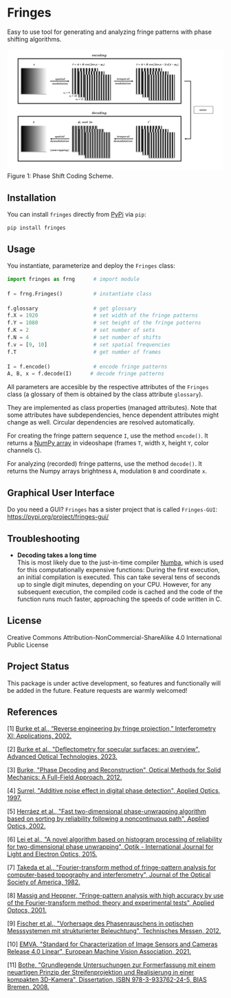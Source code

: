 # Fringes
Easy to use tool for generating and analyzing fringe patterns with phase shifting algorithms.

<!---
Author: Christian Kludt

<img src="docs/shift.gif" width="256"/>

## Description
This package provides the handy `Fringes` class which handles all the required parameters
for configuring fringe pattern sequences
and provides methods for fringe analysis.
--->

![Coding Scheme](docs/coding-scheme.gif?raw=True)\
Figure 1: Phase Shift Coding Scheme.

<!---
link to  paper, please cite
--->

<!---
### Features

- Generalized Temporal Phase Unwrappting (GTPU)
- Noise model and Uncertainty Propagation
- Optimal Coding Strategy
- Deinterlacing
- Multiplexing
- Filtering Phase Maps
- Remapping

### Background
Many applications, such as fringe projection [[1]](#1) or fringe reflection (deflectometry) [[2]](#2),
require the ability to encode positional data.
To do this, sinusoidal fringe patterns are used to encode the position on the screen (in pixel coordinates)
at which the camera pixels were looking at during acquisition.

![Coding Scheme](docs/coding-scheme.gif?raw=True)\
Figure 1: Phase Shifting Coding Scheme.

- #### Encoding
  - #### Spatial Modulation
    <code>I = A + B cos(2&pi;v<sub>i</sub>x - &straightphi;<sub>i</sub>)</code>
  
    The x- resp. y-coordinate `ξ` of the screen
    is normalized into the range `X = [0, 1)` by dividing through the pattern length `L`
    and used to modulate the radiance in a sinusoidal fringe pattern `I`
    with offset `A`, amplitude `B` and spatial frequency `v`.
    An additional phase offset <code>&straightphi;<sub>i</sub></code> may be set,
    e.g. to let the fringe patterns start with a gray value of zero.
    There can be `K` sets, with `K` being the number of fringe patterns
    with different spatial frequency <code>v<sub>i</sub></code>, <code>i &isin; {&Nopf;<sub>0</sub> | i < K}</code>.

  - #### Temporal Modulation
    <code>I = A + B cos(2&pi;v<sub>i</sub>x - 2&pi;f<sub>i</sub>t - &straightphi;<sub>i</sub>)</code>
    
    The patterns are then shifted <code>N<sub>i</sub></code> times
    with an equidistant phase shift of <code>2&pi;f<sub>i</sub>/N<sub>i</sub></code>.
    This is equal to sampling over <code>f<sub>i</sub></code> periods
    with <code>N<sub>i</code> sample points
    at time steps <code>t = n / N<sub>i</sub></code>, <code>n &isin; {&Nopf;<sub>0</sub> | n < N<sub>i</sub>}</code>.

- #### Decoding
  - #### Temporal Demodulation
    <code>&straightphi;<sub>i</sub> &equiv; &phi;<sub>i</sub> mod 2&pi;</code>\
    From these shifts, the phase maps <code>&straightphi;<sub>i</sub></code> are determined [[3]](#3).
    Due to the trigonometric functions used,
    the global phase <code>&phi;<sub>i</sub> = 2&pi;v<sub>i</sub>x - &straightphi;<sub>i</sub></code>
    is wrapped into the interval <code>[0, 2 &pi;]</code> with <code>v<sub>i</sub></code> periods.
    - #### Spatial Demodulation (Phase Unwrapping)
      To obtain the encoded coordinate <code>&xi;</code>, three tasks must be executed:
      1. Undo the spatial modulation
         by finding the correct period order number
         <code>k<sub>i</sub> &isin; {&Nopf;<sub>0</sub> | k<sub>i</sub> < &lceil;v<sub>i</sub>&rceil;}</code> for each set `i`.
         The global phase is then estimated to be <code>&phi;<sub>i</sub> = k<sub>i</sub> 2&pi; + &straightphi;<sub>i</sub></code>\.
      2. Recover the common independent variables, i.e. the coordinates <code>&xi;<sub>i</sub></code>,
         by linearly rescaling the global phase map: 
         <code>&xi;<sub>i</sub> = L&phi;<sub>i</sub> / 2&pi;</code>,
         with `L` being is the pattern length (in pixel).
      3. Fuse the K coordinate maps by weighted averaging:
         <code>&xi; = &sum;<sub>i</sub>&xi;<sub>i</sub>w<sub>i</sub> / &sum;<sub>i</sub>w<sub>i</sub></code>.
         To obtain an optimal estimate, use inverse variance weighting,
        i.e. use the inverse variances of the coordinate maps as the weights for averaging:
         <code>w<sub>i</sub> = 1 / &sigma;<sub>&straightphi;,i</sub><sup>2</sup></code>,
         with <code>&sigma;<sub>&straightphi;,i</sub> &prop; B<sub>i</sub> / v<sub>i</sub> / &radic;N<sub>i</sub></code>
         [[4]](#4).
      
      This constitutes the registration, which is a mapping in the same pixel grid as the camera sensor
      and contains the information where each camera pixel, i.e. each camera sightray, was looking at
      during the fringe pattern acquisition.
      Note that in contrast to binary coding schemes, e.g. Gray code,
      the coordinate is obtained with sub-pixel precision.
      
      - #### No Unwrapping
        If only one set `K = 1` with spatial frequency <code>v &le; 1</code> is used,
        no unwrapping is required because one period covers the complete coding range.
        In this case, only the scaling part has to be executed.

      - #### Temporal Phase Unwrapping (TPU)
        If multiple sets with different spatial frequencies <code>v<sub>i</sub></code> are used
        and the unambiguous measurement range is larger than the coding range, i.e. <code>UMR &ge; L</code>,
        the ambiguity of the phase map is resolved by
        generalized multi-frequency temporal phase unwrapping (GTPU).
      
      - #### Spatial Phase Unwrapping (SPU)
        However, if only one set with `v > 1` is used, or multiple sets but  `UMR < L`,
        the ambiguous phase <code>&straightphi;</code> is unwrapped
        analyzing the neighbouring phase values [[5]](#5), [[6]](#6).
        This only yields a relative phase map, therefore absolute positions are unknown.
      
      - #### Fourier-transform method (FTM)
        In some cases, the phase signal introduced by the object's distortion of the fringe pattern
        can be extracted with a purely spatial analysis by virtue of the Fourier-transform method [[7]](#7), [[8]](#8):
        The recorded phase consists of a carrier with the spatial frequency `v'` and the signal
        (please note that `v'` denotes the spatial frequency in the recorded (camera) frame,
        therefore `v` and `v'` are related by the imaging of the optical system but not identical):
        <code>&phi; = &phi;<sub>c</sub> + &phi;<sub>s</sub> = 2&pi;v'x + &straightphi;<sub>0</sub> + &phi;<sub>s</sub></code>.
        If the offset `A`, the amplitude `B` anf the signal phase <code>&phi;<sub>s</sub></code> vary slowly
        compared with the variation introduced by the spatial-carrier frequency `v'`,
        i.e. the surface is rather smooth and has no sharp edges, and the spatial carrier frequency `v'` is high enough,
        i.e. `v >> 1`, their spetra can be separated and therefore filtered in the frequency space.
        For this purpose, the recorded fringe pattern is Fourier transformed
        by the use of the two-dimensional fast-Fourier-transform (2DFFT) algorithm - hence the name - 
        and processed in its spatial frequency domain.
        Here, the Fourier spectra are separated by the carrier frequency `v'`, cf. Figure 3.
        We filter out the background variation `A`,
        select either of the two spectra on the carrier,
        and translate it by `v'` on the frequency axis toward the origin.
        Again using the 2DFFT algorithm, we compute the inverse Fourier-transform.
        Now we have the signal phase <code>&phi;<sub>s</sub></code> in the imaginary part
        completely separated from the unwanted amplitude variation `B` in the real part.
        Subsequently, a spatial phase-unwrapping algorithm may be deployed to remove any remaining phase jumps.
        This phase unwrapping method is not critical
        if the signal-to-noise ratio is higher than 10
        and the gradients of the signal phase <code>&phi;<sub>s</sub></code> are less than <code>&pi;</code> per pixel.
        Again, this only yields a relative phase map, therefore absolute positions are unknown.
        
        <img src="docs/FTM.png" width="320"/>\
        Figure 3: From [[7]](#7). In this image, the spatial frequency is denotes as f. (A) Separated Fourier spectra;
        (B) single spectrum selected and translated to the origin. 
--->

<!---
In an alternative formulation, the absolute quantities offset `A` and amplitude `B`
are replaced by the maximal possible gray value `Imax`
and the relative quantities exposure (relative average intensity) `β` and visibilty (relative fringe contrast) `V`
[[9]](#9):

```
I = A + B * cos(Φ) = Imax * β * (1 + V * cos(Φ))
```

The two parameters `β` and `V` describe the phase shifting signal `I`
independently of the value range of the light source or camera.
Both lie within the interval `[0, 1]` with the additional condition <code>β &le; 1 / (1 + V)</code>;
else, the radiance of the light source would be higher than the maximal possible value `Imax`.
Therefore, the valid values are limited for <code>β &ge; 0.5 </code>.
The optimal fringe contrast is achieved for `β = 0.5` and `V = 1`. 

<img src="docs/codomain.png" width="480"/>\
Figure 2: Fringe pattern as a function of `β` and `V`.

The advantage of this representation is the normalization of the descriptive parameters `β` and `V`
and thereby the separation of additive and multiplicative influences.

The exposure `β` is affected by additional, constant light (not modulating the signal):
- the maximum brightness of the light source,
- the exposure time and the aperture setting of the camera,
- the absorption of optical elements (e.g. filters).

The visibility `V` of the fringes is influenced by:
- the maximum contrast of the light source,
- the modulation transfer function of the optical elements (e.g. the scattering characteristics of the test object),
- the depth of field and defocus,
- the resolution of the camera
(the camera pixel size projected onto the light source acts as a low pass filter, reducing the modulation of the signal).
--->

<!---
## Contents
- [Installation](#installation)
- [Usage](#usage)
- [Graphical User Interface](#graphical-user-interface)
- [Optimal Coding Strategy](#optimal-coding-strategy)
- [Troubleshooting](#troubleshooting)
- [License](#license)
- [Project Status](#project-status)
- [References](#references)
--->

## Installation
You can install `fringes` directly from [PyPi](https://pypi.org/) via `pip`:

```
pip install fringes
```

## Usage
You instantiate, parameterize and deploy the `Fringes` class:

```python
import fringes as frng      # import module

f = frng.Fringes()          # instantiate class

f.glossary                  # get glossary
f.X = 1920                  # set width of the fringe patterns
f.Y = 1080                  # set height of the fringe patterns
f.K = 2                     # set number of sets
f.N = 4                     # set number of shifts
f.v = [9, 10]               # set spatial frequencies
f.T                         # get number of frames
                            
I = f.encode()              # encode fringe patterns
A, B, x = f.decode(I)      # decode fringe patterns
```

<!---
f.logger.setLevel("DEBUG")  # set logging level
You can change the [logging level](https://docs.python.org/3/library/logging.html#levels) of a `Fringes` instance.
For example, changing it to `'DEBUG'` gives you verbose feedback on which parameters are changed
and how long functions take to execute.
--->

All parameters are accesible by the respective attributes of the `Fringes` class
(a glossary of them is obtained by the class attribute `glossary`).

They are implemented as class properties (managed attributes).
Note that some attributes have subdependencies, hence dependent attributes might change as well.
Circular dependencies are resolved automatically.

<!---
They are implemented as class properties (managed attributes), which are parsed when setting,
so usually several input types are accepted
(e.g. `bool`, `int`, `float` for scalars
and additionally `list`, `tuple`, `ndarray` for arrays).
Note that some attributes have subdependencies (cf. Figure 3) , hence dependent attributes might change as well.
Circular dependencies are resolved automatically.
--->

For creating the fringe pattern sequence `I`, use the method `encode()`.
It returns a [NumPy array](https://numpy.org/doc/stable/reference/generated/numpy.ndarray.html) 
in videoshape (frames `T`, width `X`, height `Y`, color channels `C`).

For analyzing (recorded) fringe patterns, use the method `decode()`.
It returns the Numpy arrays brightness `A`, modulation `B` and coordinate `x`.

<!---
For analyzing (recorded) fringe patterns, use the method `decode()`.
It will return a [namedtuple](https://docs.python.org/3/library/collections.html#collections.namedtuple), 
containing the Numpy arrays brightness `A`, modulation `B` and the coordinates `ξ`,
all in videoshape.

<img src="docs/interdependencies.svg" width="720"/>\
Figure 3: Parameters and their Interdependencies.

Each set (cf. frames in middle column in Figure 1)
consists of the following attributes (cf. black box in Figure 3):
- `N`: number of shifts
- `l`: wavelength [px]
- `v`: spatial frequency, i.e. number of periods (per screen length `L`)
- `f`: temporal frequency, i.e. number of periods to shift over

Each is an array with shape (number of directions `D`, number of sets `K`).\
For example, if <code>N.shape &equiv; (2, 3)</code>, it means that we encode `D = 2` directions with `K = 3` sets each.

Changing `D` or `K` directly, changes the shape of all set attributes.\
When setting a set attribute with a new shape (`D'`, `K'`),
`D` and `K` are updated as well as the shape of the other set attributes.\
If a set attribute is 1D, then it is stacked to match the number of directions `D`.\
If a set attribute is 0D i.e. a scalar, then all values are simply replaced by the new one.

`l` and `v` are related by `l = L / v`.
When `L` changes, `v` is kept constant and only `l` is changed.
--->

## Graphical User Interface
Do you need a GUI? `Fringes` has a sister project that is called `Fringes-GUI`: https://pypi.org/project/fringes-gui/

<!---
## __Quality Metrics__
`UMR` denotes the unambiguous measurement range.
The coding is only unique within the interval `[0, UMR)`; after that it repeats itself.
The `UMR` is derived from `l` and `v`:
- If <code>l &isin; &Nopf;</code>, <code>UMR = lcm(l<sub>i</sub>)</code> with `lcm` being the least common multiple.
- Else, if <code>v &isin; &Nopf;</code>,
  <code>UMR = `L`/ gcd(v<sub>i</sub>)</code> with `gcd` being the greatest common divisor.
- Else, if <code>l &and; v &isin; &#8474;</code>, `lcm` resp. `gcd` are extended to rational numbers.
- Else, if <code>l &and; v &isin; &#8477; \ &#8474;</code>, `l` and `v` are approximated by rational numbers
  with a fixed length of decimal digits.

`eta` denotes the coding efficiency `L / UMR`. It makes no sense to choose `UMR` much larger than `L`,
because then a significant part of the coding range is not used.

`u` denotes the minimum possible uncertainty of the measurement in pixels.
It is based on the phase noise model from [[4]](#4)
and propagated through the unwrapping process and the phase fusion.
It is influenced by the fringe attributes
- `M`: number of averaged intensity samples,
- `N`: number of phase shifts,
- `l`: wavelengths of the fringes,
- `B`: measured amplitude

and the measurement hardware-specific noise sources [[10]](#10), [[11]](#11)
- `quant`: quantization noise of the light source or camera,
- `dark`: dark noise of the used camera,
- `shot`: photon noise of light itself,
- `gain`: system gain of the used camera.

`DR = UMR / u` is the dynamic range of the phase shift coding
and is a measure of how many points can be distinguished within the unambiguous measurement range `[0, UMR)`.
It remains constant if `L` and hence `l` are scaled (the scaling factor cancels out).

`SNR = L / u` is the signal-to-noise ratio of the phase shift coding
and is a masure of how many points can be distinguished within the screen length `[0, L)`.
Again, it remains constant if `L` and hence `l` are scaled (the scaling factor cancels out).

## __Optimal Coding Strategy__
As makes sense intuitively, more sets `K` as well as more shifts `N` per set reduce the uncertainty `u` after decoding.
A minimum of 3 shifts is needed to solve for the 3 unknowns brightness `A`, modulation `B` and coordinate `ξ`.
Any additional 2 shifts compensate for one harmonic of the recorded fringe pattern.
Therefore, higher accuracy can be achieved using more shifts `N`, but the time required to capture them 
sets a practical upper limit to the feasible number of shifts.

Generally, shorter wavelengths `l` (or equivalently more periods `v`) reduce the uncertainty `u`,
but the resolution of the camera and the display must resolve the fringe pattern spatially.
Hence, the used hardware imposes a lower bound for the wavelength (or upper bound for the number of periods).
   
Also, small wavelengths might result in a smaller unambiguous measurement range `UMR`.
If two or more sets `K` are used and their wavelengths `l` resp. number of periods `v` are relative primes,
the unambiguous measurement range can be increased many times.
As a consequence, one can use much smaller wavelenghts `l` (larger number of periods `v`).

However, it must be assured that the unambiguous measurment range is always equal or larger than both,
the width `X` and the height `Y`.
Else, [temporal phase unwrapping](#temporal-phase-unwrapping--tpu-) would yield wrong results and thus instead
[spatial phase unwrapping](#spatial-phase-unwrapping--spu-) is used.
Be aware that in the latter case only a relative phase map is obtained,
which lacks the information of where exactly the camera pixels were imaged to during acquisition.

To simplify finding and setting the optimal parameters, one can choose from the followng options:
- `v` can be set to `'optimal'`.
  This automatically determines the optimal integer set of `v`,
  based on the maximal resolvable spatial frequency `vmax`.\
- Equivalently, `l` can also be set to `'optimal'`.
  This will automatically determine the optimal integer set of `l`,
  based on the minimal resolvable wavelength `lmin = L / vmax`.
- `T` can be set directly, based on the desired acquisition time.
  The optimal `K`, `N` and  - if necessary - the multiplexing methods will be determined automatically.
- Instead of the options above, one can simply use the function `optimize()`
  to automatically set the optimal `v`, `l`, `T` and multiplexing methods.

However, those methods only perform optimally
if the recorded modulation `B` is known (or can be estimated) for each certain spatial frequencies `v`.
1. Option A: Measure the **modulation transfer function (MTF)** at a given number of sample points:
   1. Set `K` to the required number of sample ponts (usually 10 is a good value).
   2. Set `v` to `'exponential'`.
      This will create spatial frequencies `v` spaced evenly on a log scale (a geometric progression),
      starting from `0` up to `vmax`.
   3. Encode, acquire and decode the fringe pattern sequence.
   4. Mask the values of `B` with nan where the camera wasn't looking at the screen.
   5. Call `Bv(B)` with the estimated modulation from the measurement as the argument.
   6. Finlly, to get the modulation `B` at certain spatial frequencies `v`, simply call `MTF(v)`. 
      This method interpolates the modulation from the measurements `Bv` at the points `v`.
2. Option B: Estimate the **magnification** and the **Point Spread Function (PSF)** of the imaging system:
   1. Set the attributes `magnification` and `PSF` of the `Fringes` instance.
      `PSF` is given as the standard deviation of the Point Spread Function.
   2. Finlly, to get the modulation `B` at certain spatial frequencies `v`, simply call `MTF(v)`. 
      This method computes the modulation from the specified attributes `magnifiction` and `PSF` directly.
--->

## Troubleshooting
<!---
- __`poetry install` does not work__  
  First, ensure that poetry is installed correctly as descibed on the [Poetry Website](https://python-poetry.org/docs/).\
  Secondly, ensure the correct python version is installed on your system, as specified in the file `pyproject.toml`!\
  Thirdly, this can be caused by a proxy which `pip` does not handle correctly.
  Manually setting the proxy in the Windows settings or even adding a system variable 
  `https_proxy = http://YOUR_PROXY:PORT` can resolve this.
--->

- __Decoding takes a long time__  
  This is most likely due to the just-in-time compiler [Numba](https://numba.pydata.org/), 
  which is used for this computationally expensive functions:
  During the first execution, an initial compilation is executed. 
  This can take several tens of seconds up to single digit minutes, depending on your CPU.
  However, for any subsequent execution, the compiled code is cached and the code of the function runs much faster, 
  approaching the speeds of code written in C.

<!---
- __My decoded coordinates show lots of noise__
  - Make sure the exposure of your camera is adjusted so that the fringe patterns show up with maximum contrast.
    Try to avoid under- and overexposure during acquisition.
  - Try using more, sets `K` and/or shifts `N`.
  - Adjust the used wavelengths `l` resp. number of periods `v` to ensure the unamboguous measurement range
    is larger than the pattern length, i.e. <code>UMR &ge; L</code>.
  - If the decoded modulation is much lower than the decoded brightness,
    try to use larger wavelengths `l` resp. smaller number of periods `v`.\
    If the decoded modulation remains low even with very large wavelengths (less than five periods per screen length),
    and you are conducting a deflectometric mesurement, the surface under test is probably too rough.
    Since deflectometry is for specular and glossy surfaces only, it isn't suited for scattering ones.
    You should consider a different measurement technique, e.g. fringe projection.

- __My decoded coordinates show systematic offsets__
  - First, ensure that the correct frames were captured while acquiring the fringe pattern sequence.
    If the timings are not set correctly, the sequence may be a frame off.
  - Secondly, this might occur if either the camera or the display used have a gamma value very different from 1.
    - Typically, screens have a gamma value of 2.2; therefore compensate by setting the inverse value
      <code>gamma<sup>-1</sup> = 1 / 2.2 &approx; 0.45</code> to the `gamma` attribute of the `Fringes` instance.\
      Alternatively, change the gamma value of the light source or camera directly.
    - You can use the static method `gamma_auto_correct` to
      automatically estimate and apply the gamma correction factor to linearize the display/camera response curve.
    - You might also use more shifts `N` to compensate for the dominant harmonics of the gamma-nonlinearities.
--->

## License
Creative Commons Attribution-NonCommercial-ShareAlike 4.0 International Public License

## Project Status
This package is under active development, so features and functionally will be added in the future.
Feature requests are warmly welcomed!

## References
<a id="1">[1]</a>
[Burke et al.,
“Reverse engineering by fringe projection,”
Interferometry XI: Applications,
2002.](https://doi.org/10.1117/12.473547)

<a id="2">[2]</a>
[Burke et al.,
"Deflectometry for specular surfaces: an overview",
Advanced Optical Technologies,
2023.](https://doi.org/10.3389/aot.2023.1237687)

<a id="3">[3]</a>
[Burke,
"Phase Decoding and Reconstruction",
Optical Methods for Solid Mechanics: A Full-Field Approach,
2012.](https://www.wiley.com/en-us/Optical+Methods+for+Solid+Mechanics%3A+A+Full+Field+Approach-p-9783527411115)

<a id="4">[4]</a>
[Surrel,
"Additive noise effect in digital phase detection",
Applied Optics,
1997.](https://doi.org/10.1364/AO.36.000271)

<a id="5">[5]</a>
[Herráez et al.,
"Fast two-dimensional phase-unwrapping algorithm based on sorting by reliability following a noncontinuous path",
Applied Optics,
2002.](https://doi.org/10.1364/AO.41.007437)

<a id="6">[6]</a>
[Lei et al.,
"A novel algorithm based on histogram processing of reliability for two-dimensional phase unwrapping",
Optik - International Journal for Light and Electron Optics,
2015.](https://doi.org/10.1016/j.ijleo.2015.04.070)

<a id="7">[7]</a>
[Takeda et al.,
"Fourier-transform method of fringe-pattern analysis for computer-based topography and interferometry",
Journal of the Optical Society of America,
1982.](https://doi.org/10.1364/JOSA.72.000156)

<a id="8">[8]</a>
[Massig and Heppner,
"Fringe-pattern analysis with high accuracy by use of the Fourier-transform method: theory and experimental tests",
Applied Optocs,
2001.](https://doi.org/10.1364/AO.40.002081)

<a id="9">[9]</a>
[Fischer et al.,
"Vorhersage des Phasenrauschens in optischen Messsystemen mit strukturierter Beleuchtung",
Technisches Messen,
2012.](https://doi.org/10.1524/teme.2012.0256)

<a id="10">[10]</a>
[EMVA,
"Standard for Characterization of Image Sensors and Cameras Release 4.0 Linear",
European Machine Vision Association,
2021.](https://www.emva.org/standards-technology/emva-1288/emva-standard-1288-downloads-2/)

<a id="11">[11]</a>
[Bothe,
"Grundlegende Untersuchungen zur Formerfassung mit einem neuartigen Prinzip der Streifenprojektion und Realisierung in einer kompakten 3D-Kamera",
Dissertation,
ISBN 978-3-933762-24-5,
BIAS Bremen,
2008.](https://www.amazon.de/Grundlegende-Untersuchungen-Formerfassung-Streifenprojektion-Strahltechnik/dp/3933762243/ref=sr_1_2?qid=1691575452&refinements=p_27%3AThorsten+B%C3%B6th&s=books&sr=1-2)

<!---
<a id="8">[8]</a>
[Park,
"A twodimensional phase-shifting method for deflectometry",
International Symposium on Optomechatronic Technologies,
2008.](https://doi.org/10.1117/12.816472)

<a id="9">[9]</a>
[Huang,
"Color-encoded digital fringe projection technique for high-speed three-dimensional surface contouring",
Optical Engineering,
1999.](https://doi.org/10.1117/1.602151)

<a id="10">[10]</a>
[Trumper et al.,
"Instantaneous phase shifting deflectometry",
Optics Express,
2016.](10.1364/OE.24.027993)

<a id="11">[11]</a>
[Liu et al.,
"Dual-frequency pattern scheme for high-speed 3-D shape measurement",
Optics Express,
2010.](https://doi.org/10.1364/OE.18.005229)

<a id="12">[12]</a>
[Liu et al.,
"Fast and accurate deflectometry with crossed fringes",
Advanced Optical Technologies,
2014.](10.1515/aot-2014-0032)

<a id="13">[13]</a>
[Kludt and Burke,
"Coding strategies for static patterns suitable for UV deflectometry",
Forum Bildverarbeitung 2018,
2018.](https://publikationen.bibliothek.kit.edu/1000088264)

#### [19] Inverse Laplace Filter
--->

